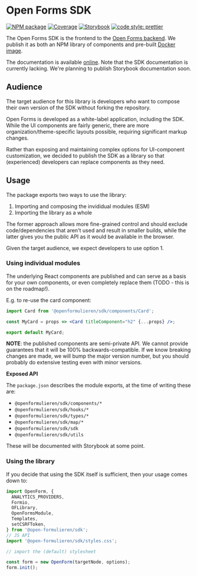 # Open Forms SDK

[![NPM package](https://img.shields.io/npm/v/@open-formulieren/sdk.svg)](https://www.npmjs.com/package/@open-formulieren/sdk)
[![Coverage](https://codecov.io/github/open-formulieren/open-forms-sdk/branch/main/graphs/badge.svg?branch=main)](https://codecov.io/gh/open-formulieren/open-forms-sdk)
[![Storybook](https://img.shields.io/badge/docs-Storybook-FF4785?style=flat)](https://open-formulieren.github.io/open-forms-sdk/)
[![code style: prettier](https://img.shields.io/badge/code_style-prettier-ff69b4.svg?style=flat)](https://github.com/prettier/prettier)

The Open Forms SDK is the frontend to the [Open Forms backend][backend]. We publish it as both an
NPM library of components and pre-built [Docker image][docker].

The documentation is available [online][docs]. Note that the SDK documentation is currently lacking.
We're planning to publish Storybook documentation soon.

## Audience

The target audience for this library is developers who want to compose their own version of the SDK
without forking the repository.

Open Forms is developed as a white-label application, including the SDK. While the UI components are
fairly generic, there are more organization/theme-specific layouts possible, requiring significant
markup changes.

Rather than exposing and maintaining complex options for UI-component customization, we decided to
publish the SDK as a library so that (experienced) developers can replace components as they need.

## Usage

The package exports two ways to use the library:

1. Importing and composing the invididual modules (ESM)
2. Importing the library as a whole

The former approach allows more fine-grained control and should exclude code/dependencies that
aren't used and result in smaller builds, while the latter gives you the public API as it would be
available in the browser.

Given the target audience, we expect developers to use option 1.

### Using individual modules

The underlying React components are published and can serve as a basis for your own components, or
even completely replace them (TODO - this is on the roadmap!).

E.g. to re-use the card component:

```jsx
import Card from '@openformulieren/sdk/components/Card';

const MyCard = props => <Card titleComponent="h2" {...props} />;

export default MyCard;
```

**NOTE**: the published components are semi-private API. We cannot provide guarantees that it will
be 100% backwards-compatible. If we know breaking changes are made, we will bump the major version
number, but you should probably do extensive testing even with minor versions.

**Exposed API**

The `package.json` describes the module exports, at the time of writing these are:

- `@openformulieren/sdk/components/*`
- `@openformulieren/sdk/hooks/*`
- `@openformulieren/sdk/types/*`
- `@openformulieren/sdk/map/*`
- `@openformulieren/sdk/sdk`
- `@openformulieren/sdk/utils`

These will be documented with Storybook at some point.

### Using the library

If you decide that using the SDK itself is sufficient, then your usage comes down to:

```js
import OpenForm, {
  ANALYTICS_PROVIDERS,
  Formio,
  OFLibrary,
  OpenFormsModule,
  Templates,
  setCSRFToken,
} from '@open-formulieren/sdk';
// JS API
import '@open-formulieren/sdk/styles.css';

// import the (default) stylesheet

const form = new OpenForm(targetNode, options);
form.init();
```

[backend]: https://github.com/open-formulieren/open-forms
[docker]: https://hub.docker.com/r/openformulieren/open-forms-sdk
[docs]: https://open-forms.readthedocs.io/en/latest/
